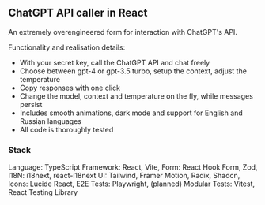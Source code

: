 ## ChatGPT API caller in React

An extremely overengineered form for interaction with ChatGPT's API.

Functionality and realisation details:

- With your secret key, call the ChatGPT API and chat freely
- Choose between gpt-4 or gpt-3.5 turbo, setup the context, adjust the temperature
- Copy responses with one click
- Change the model, context and temperature on the fly, while messages persist
- Includes smooth animations, dark mode and support for English and Russian languages
- All code is thoroughly tested

### Stack

Language: TypeScript
Framework: React, Vite,
Form: React Hook Form, Zod,
I18N: i18next, react-i18next
UI: Tailwind, Framer Motion, Radix, Shadcn,
Icons: Lucide React,
E2E Tests: Playwright,
(planned) Modular Tests: Vitest, React Testing Library
